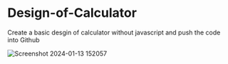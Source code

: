 # Design-of-Calculator

Create a basic desgin of calculator without javascript and push the code into Github			

![Screenshot 2024-01-13 152057](https://github.com/Anuvarshini-Sanjeevi/Design-of-Calculator/assets/156497595/f734e86b-e5ba-453d-8c21-6a88f08fb943)
